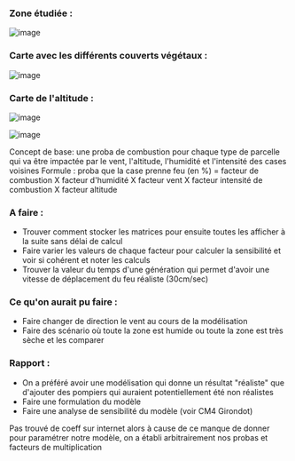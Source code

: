 <h3>Zone étudiée :</h3>

![image](https://user-images.githubusercontent.com/92827382/202258412-4162d9cf-3c47-4ca9-9695-1b0af9f15dae.png)

<h3> Carte avec les différents couverts végétaux :</h3>

![image](https://user-images.githubusercontent.com/92827382/202259317-9d922d98-4919-4bdc-b853-e56450142215.png)


<h3> Carte de l'altitude :</h3>

![image](https://user-images.githubusercontent.com/92827382/199605937-7257bc75-9346-4843-9913-4ddb1235babe.png)

![image](https://user-images.githubusercontent.com/92827382/202864202-db2d7b44-7fa1-4399-9d72-9e94a946f4d9.png)


Concept de base: une proba de combustion pour chaque type de parcelle qui va être impactée par le vent, l'altitude, l'humidité et l'intensité des cases voisines
Formule : proba que la case prenne feu (en %) = facteur de combustion X facteur d'humidité X facteur vent X facteur intensité de combustion X facteur altitude

<h3> A faire : </h3>

- Trouver comment stocker les matrices pour ensuite toutes les afficher à la suite sans délai de calcul
- Faire varier les valeurs de chaque facteur pour calculer la sensibilité et voir si cohérent et noter les calculs
- Trouver la valeur du temps d'une génération qui permet d'avoir une vitesse de déplacement du feu réaliste (30cm/sec)


<h3> Ce qu'on aurait pu faire : </h3>

- Faire changer de direction le vent au cours de la modélisation
- Faire des scénario où toute la zone est humide ou toute la zone est très sèche et les comparer

<h3>Rapport : </h3> 

- On a préféré avoir une modélisation qui donne un résultat "réaliste" que d'ajouter des pompiers qui auraient potentiellement été non réalistes 
- Faire une formulation du modèle
- Faire une analyse de sensibilité du modèle (voir CM4 Girondot)

Pas trouvé de coeff sur internet alors à cause de ce manque de donner pour paramétrer notre modèle, on a établi arbitrairement nos probas et facteurs de multiplication
